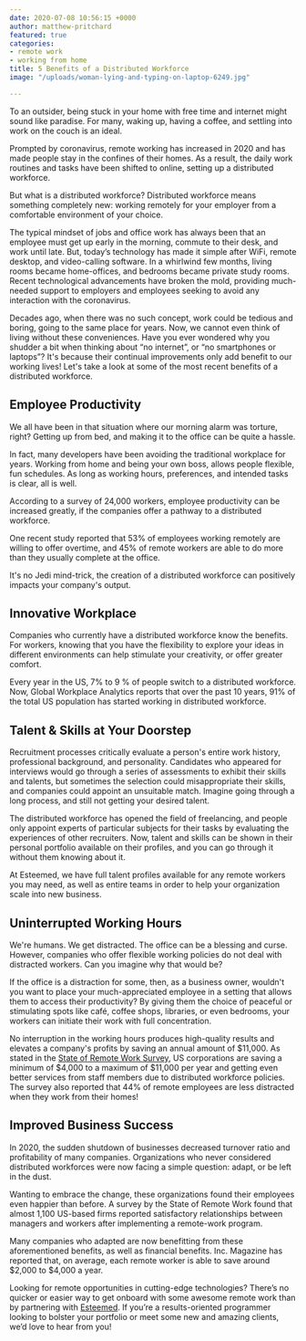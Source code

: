 ```yaml
---
date: 2020-07-08 10:56:15 +0000
author: matthew-pritchard
featured: true
categories:
- remote work
- working from home
title: 5 Benefits of a Distributed Workforce
image: "/uploads/woman-lying-and-typing-on-laptop-6249.jpg"

---
```

To an outsider, being stuck in your home with free time and internet might sound like paradise. For many, waking up, having a coffee, and settling into work on the couch is an ideal.

Prompted by coronavirus, remote working has increased in 2020 and has made people stay in the confines of their homes. As a result, the daily work routines and tasks have been shifted to online, setting up a distributed workforce.

But what is a distributed workforce? Distributed workforce means something completely new: working remotely for your employer from a comfortable environment of your choice.

The typical mindset of jobs and office work has always been that an employee must get up early in the morning, commute to their desk, and work until late. But, today’s technology has made it simple after WiFi, remote desktop, and video-calling software. In a whirlwind few months, living rooms became home-offices, and bedrooms became private study rooms. Recent technological advancements have broken the mold, providing much-needed support to employers and employees seeking to avoid any interaction with the coronavirus.

Decades ago, when there was no such concept, work could be tedious and boring, going to the same place for years. Now, we cannot even think of living without these conveniences. Have you ever wondered why you shudder a bit when thinking about “no internet”, or “no smartphones or laptops”? It's because their continual improvements only add benefit to our working lives! Let's take a look at some of the most recent benefits of a distributed workforce.

## **Employee Productivity**

  
We all have been in that situation where our morning alarm was torture, right? Getting up from bed, and making it to the office can be quite a hassle.

In fact, many developers have been avoiding the traditional workplace for years. Working from home and being your own boss, allows people flexible, fun schedules. As long as working hours, preferences, and intended tasks is clear, all is well.

According to a survey of 24,000 workers, employee productivity can be increased greatly, if the companies offer a pathway to a distributed workforce.

One recent study reported that 53% of employees working remotely are willing to offer overtime, and 45% of remote workers are able to do more than they usually complete at the office.

It's no Jedi mind-trick, the creation of a distributed workforce can positively impacts your company's output.

## **Innovative Workplace**

  
Companies who currently have a distributed workforce know the benefits. For workers, knowing that you have the flexibility to explore your ideas in different environments can help stimulate your creativity, or offer greater comfort.

Every year in the US, 7% to 9 % of people switch to a distributed workforce. Now, Global Workplace Analytics reports that over the past 10 years, 91% of the total US population has started working in distributed workforce.

## **Talent & Skills at Your Doorstep**

  
Recruitment processes critically evaluate a person's entire work history, professional background, and personality. Candidates who appeared for interviews would go through a series of assessments to exhibit their skills and talents, but sometimes the selection could misappropriate their skills, and companies could appoint an unsuitable match. Imagine going through a long process, and still not getting your desired talent.

The distributed workforce has opened the field of freelancing, and people only appoint experts of particular subjects for their tasks by evaluating the experiences of other recruiters. Now, talent and skills can be shown in their personal portfolio available on their profiles, and you can go through it without them knowing about it.

At Esteemed, we have full talent profiles available for any remote workers you may need, as well as entire teams in order to help your organization scale into new business.

## **Uninterrupted Working Hours**

  
We're humans. We get distracted. The office can be a blessing and curse. However, companies who offer flexible working policies do not deal with distracted workers. Can you imagine why that would be?

If the office is a distraction for some, then, as a business owner, wouldn't you want to place your much-appreciated employee in a setting that allows them to access their productivity? By giving them the choice of peaceful or stimulating spots like café, coffee shops, libraries, or even bedrooms, your workers can initiate their work with full concentration.

No interruption in the working hours produces high-quality results and elevates a company's profits by saving an annual amount of $11,000. As stated in the [State of Remote Work Survey](https://www.owllabs.com/state-of-remote-work/2019), US corporations are saving a minimum of $4,000 to a maximum of $11,000 per year and getting even better services from staff members due to distributed workforce policies. The survey also reported that 44% of remote employees are less distracted when they work from their homes!

## **Improved Business Success**

  
In 2020, the sudden shutdown of businesses decreased turnover ratio and profitability of many companies. Organizations who never considered distributed workforces were now facing a simple question: adapt, or be left in the dust.

Wanting to embrace the change, these organizations found their employees even happier than before. A survey by the State of Remote Work found that almost 1,100 US-based firms reported satisfactory relationships between managers and workers after implementing a remote-work program.

Many companies who adapted are now benefitting from these aforementioned benefits, as well as financial benefits. Inc. Magazine has reported that, on average, each remote worker is able to save around $2,000 to $4,000 a year.

Looking for remote opportunities in cutting-edge technologies? There’s no quicker or easier way to get onboard with some awesome remote work than by partnering with [Esteemed](). If you’re a results-oriented programmer looking to bolster your portfolio or meet some new and amazing clients, we’d love to hear from you!